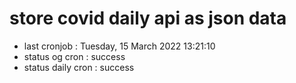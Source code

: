 # store covid daily api as json data

- last cronjob : Tuesday, 15 March 2022 13:21:10
- status og cron : success
- status daily cron : success
      
      